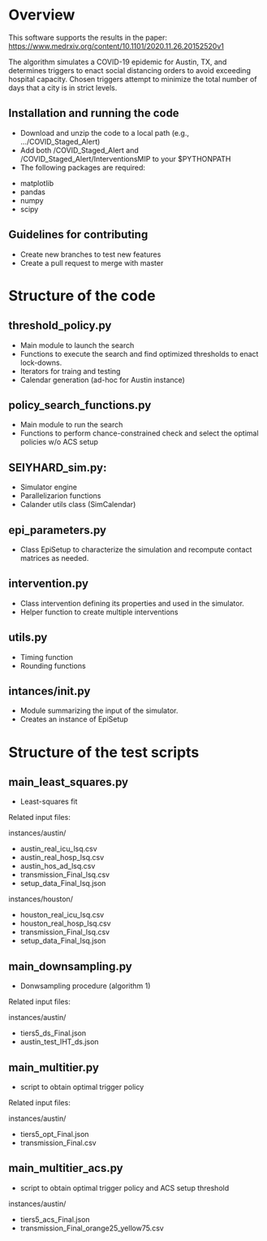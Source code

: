 # Overview
This software supports the results in the paper:
https://www.medrxiv.org/content/10.1101/2020.11.26.20152520v1

The algorithm simulates a COVID-19 epidemic for Austin, TX, and determines triggers
to enact social distancing orders to avoid exceeding hospital capacity. Chosen triggers
attempt to minimize the total number of days that a city is in strict levels.

## Installation and running the code
- Download and unzip the code to a local path (e.g., .../COVID_Staged_Alert)
- Add both /COVID_Staged_Alert and /COVID_Staged_Alert/InterventionsMIP to your $PYTHONPATH
- The following packages are required:
* matplotlib
* pandas
* numpy
* scipy


## Guidelines for contributing
- Create new branches to test new features
- Create a pull request to merge with master

# Structure of the code

## threshold_policy.py
- Main module to launch the search
- Functions to execute the search and find optimized thresholds to enact lock-downs.
- Iterators for traing and testing
- Calendar generation (ad-hoc for Austin instance)

## policy_search_functions.py
- Main module to run the search
- Functions to perform chance-constrained check and select the optimal policies w/o ACS setup

## SEIYHARD_sim.py:
- Simulator engine
- Parallelizarion functions
- Calander utils class (SimCalendar)

## epi_parameters.py
- Class EpiSetup to characterize the simulation and recompute contact matrices as needed.

## intervention.py
- Class intervention defining its properties and used in the simulator.
- Helper function to create multiple interventions

## utils.py
- Timing function
- Rounding functions

## intances/__init__.py
- Module summarizing the input of the simulator.
- Creates an instance of EpiSetup

# Structure of the test scripts

## main_least_squares.py

- Least-squares fit

Related input files:

instances/austin/
* austin_real_icu_lsq.csv
* austin_real_hosp_lsq.csv
* austin_hos_ad_lsq.csv
* transmission_Final_lsq.csv
* setup_data_Final_lsq.json

instances/houston/
* houston_real_icu_lsq.csv
* houston_real_hosp_lsq.csv
* transmission_Final_lsq.csv
* setup_data_Final_lsq.json

## main_downsampling.py

- Donwsampling procedure (algorithm 1)

Related input files:

instances/austin/
* tiers5_ds_Final.json
* austin_test_IHT_ds.json

## main_multitier.py

- script to obtain optimal trigger policy

Related input files:

instances/austin/
* tiers5_opt_Final.json
* transmission_Final.csv

## main_multitier_acs.py
- script to obtain optimal trigger policy and ACS setup threshold

instances/austin/
* tiers5_acs_Final.json
* transmission_Final_orange25_yellow75.csv
